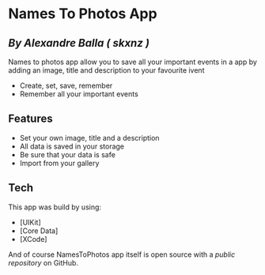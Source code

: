 # Names To Photos App
## _By Alexandre Balla ( skxnz )_

Names to photos app allow you to save all your important events in a app by adding an image, title and description to your favourite ivent
- Create, set, save, remember
- Remember all your important events
## Features
- Set your own image, title and a description
- All data is saved in your storage
- Be sure that your data is safe
- Import from your gallery

## Tech

This app was build by using:

- [UIKit]
- [Core Data]
- [XCode]

And of course NamesToPhotos app itself is open source with a _public repository_ 
on GitHub.

